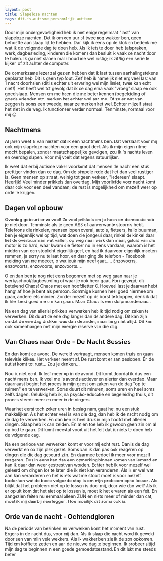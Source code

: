 ```yaml
---
layout: post
title: Slapeloze nachten
tags: dit-is-autisme persoonlijk autisme
---
```

Door mijn ondergevoeligheid heb ik met enige regelmaat "last" van slapeloze nachten. Dat ik om een uur of twee nog wakker ben, geen behoefte aan slaap lijk te hebben. Dan kijk ik eens op de klok en bedenk me wat ik de volgende dag te doen heb. Als ik iets te doen heb (afspraken, werk, dagbesteding, kinderen die komen) dan besluit ik vaak de nacht door te halen. Ik ga niet slapen maar houd me wel rustig; ik zit/lig een serie te kijken of zit achter de computer.

De opmerkzame lezer zal gezien hebben dat ik last tussen aanhalingstekens geplaatst heb. Dit is geen typ fout. Zelf heb ik namelijk niet erg veel last van 1 nacht doorhalen (dit is echter uit ervaring wel mijn limiet; twee kan echt niet!). Het heeft wel tot gevolg dat ik de dag erna vaak "vroeg" slaap en ook goed slaap. Mensen om me heen die me beter kennen (begeleiding of goede vrienden etc. merken het echter wel aan me. Of ze er wat van zeggen is soms een tweede, maar ze merken het wel. Echter mijzelf staat het niet in de weg. Ik functioneer verder normaal. Tenminste, normaal voor mij :wink:

## Nachtmens

Al jaren weet ik van mezelf dat ik een nachtmens ben. Dat verklaart voor mij ook mijn slapeloze nachten voor een groot deel. Als ik mijn eigen ritme mocht bepalen, zonder maatschappelijke gevolgen, zou ik 's nachts leven en overdag slapen. Voor mij voelt dat ergens natuurlijker.

Ik weet dat er bij autisme vaker voorkomt dat mensen de nacht een stuk prettiger vinden dan de dag. Om de simpele rede dat het dan veel rustiger is. Geen mensen op straat, weinig tot geen verkeer, "iedereen" slaapt. Heerlijk! Veel minder prikkels dan overdag. Mijn voorliefde voor nacht komt daar ook voor een deel vandaan; de rust is mogelijkheid om mezelf weer op orde te krijgen.

## Dagen vol opbouw

Overdag gebeurt er zo veel! Zo veel prikkels om je heen en de meeste heb je niet door. Tenminste als je geen ASS of aanverwante stoornis hebt. Telefoons die rinkelen, mensen lopen overal, auto's, fietsers, hallo buurman, ben je eigenlijk wel op tijd, wat doen die jongelui daar, rinkel de kinkel daar liet de overbuurman wat vallen, op weg naar werk dan maar, geluid van die motor is zo hard, waar kwam die fietser nu in eens vandaan, waarom is het midden van een stoplicht eigenlijk geel, en had ik daarvoor eigenlijk moeten remmen, ja sorry nu te laat hoor, en daar ging die telefoon - Facebook melding van me moeder, o wat leuk mijn neef gaat..... Enzovoorts, enzovoorts, enzovoorts, enzovoorts....

O en dan ben je nog niet eens begonnen met op weg gaan naar je werk/school/dagbesteding of waar je ook heen gaat. Kort gezegd; dit betekend Chaos! Chaos met een hoofdletter C. Hoeveel last je daarvan hebt hangt af hoe je bent als persoon. Sommige kunnen heel goed hiermee om gaan, andere iets minder. Zonder mezelf op de borst te kloppen, denk ik dat ik hier best goed me om kan gaan. Maar Chaos is een sluipmoordenaar...

Na een dag van allerlei prikkels verwerken heb ik tijd nodig om zaken te verwerken. Dit duurt de ene dag langer dan de andere dag. Dit kan zijn omdat de ene dag drukker was dan de ander, maar lang niet altijd. Dit kan ook samenhangen met mijn energie reserve van die dag.

## Van Chaos naar Orde - De Nacht Sessies

En dan komt de avond. De wereld vertraagt, mensen komen thuis en gaan televisie kijken. Het verkeer neemt af. De rust komt er aan geslopen. En de autist komt tot rust... Zou je denken...

Nou ik niet echt. Ik leef meer op in de avond. Dit komt doordat ik dus een nacht mens ben. Ik voel me 's avonds actiever en alerter dan overdag. Maar daarnaast begint het proces in mijn geest om zaken van de dag "op te ruimen" en te verwerken. Soms duurt dit minuten, soms uren en heel soms zelfs dagen. Gelukkig heb ik, na psycho-educatie en begeleiding thuis, dit proces steeds meer en meer in de vingers.

Waar het eerst toch zeker uren in beslag nam, gaat het nu een stuk makkelijker. Als het echter veel is van die dag, dan heb ik de nacht nodig om de dag te verwerken. En dan ben ik heel druk in mijn hoofd met allerlei dingen. Slaap heb ik dan zelden. En af en toe heb ik gewoon geen zin om al op bed te gaan. Dit komt meestal voort uit het feit dat ik niets te doen heb de volgende dag.

Na een periode van verwerken komt er voor mij echt rust. Dan is de dag verwerkt en op zijn plek gezet. Soms kan ik dan pas ook reageren op dingen die die dag gebeurd zijn. En daarmee bedoel ik meer voor mezelf reageren. Dus in eens kan dan een opmerking binnen komen van iemand en kan ik daar dan weer gestrest van worden. Echter heb ik voor mezelf wel geleerd om dingen los te laten die ik niet kan veranderen. Als ik er wel wat aan kan veranderen en het is iets wat me stoort moet ik voor mezelf bedenken wat de beste volgende stap is om mijn probleem op te lossen. Als blijkt dat het probleem niet op te lossen is door mij, door wie dan wel? Als ik er op uit kom dat het niet op te lossen is, moet ik het ervaren als een feit. En aangezien feiten nu eenmaal alleen ZIJN en niets meer of minder dan dat, moet ik mij daarbij neerleggen. Hoe moeilijk dat soms ook is.

## Orde van de nacht - Ochtendgloren

Na de periode van bezinken en verwerken komt het moment van rust. Ergens in de nacht dus, voor mij dan. Als ik slaap die nacht word ik gewekt door een van mijn vele wekkers. Als ik wakker ben zie ik de zon opkomen. Tijd om koffie te zetten en aan de nieuwe dag te beginnen. Ik probeer altijd mijn dag te beginnen in een goede gemoedstoestand. En dit lukt me steeds beter.

